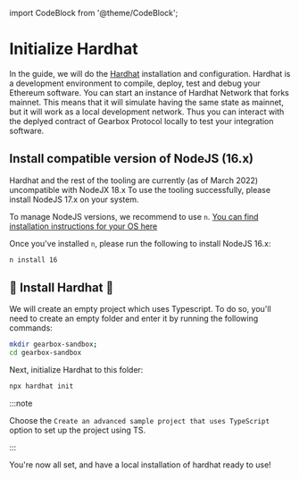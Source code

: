 import CodeBlock from '@theme/CodeBlock';

# Initialize Hardhat

In the guide, we will do the [Hardhat](https://hardhat.org/) installation and configuration. Hardhat is a development environment to compile, deploy, test and debug your Ethereum software. You can start an instance of Hardhat Network that forks mainnet. This means that it will simulate having the same state as mainnet, but it will work as a local development network. Thus you can interact with the deplyed contract of Gearbox Protocol locally to test your integration software.

## Install compatible version of NodeJS (16.x)

Hardhat and the rest of the tooling are currently (as of March 2022) uncompatible with NodeJX 18.x
To use the tooling successfully, please install NodeJS 17.x on your system.

To manage NodeJS versions, we recommend to use `n`. [You can find installation instructions for your OS here](https://www.npmjs.com/package/n#installation)

Once you've installed `n`, please run the following to install NodeJS 16.x:

```bash
n install 16
```

## 👷 Install Hardhat 👷

We will create an empty project which uses Typescript. To do so, you'll need to create an empty folder and enter it by running the following commands:

```bash
mkdir gearbox-sandbox;
cd gearbox-sandbox
```

Next, initialize Hardhat to this folder:

```bash
npx hardhat init
```

:::note

Choose the `Create an advanced sample project that uses TypeScript` option to set up the project using TS.

:::

You're now all set, and have a local installation of hardhat ready to use!
